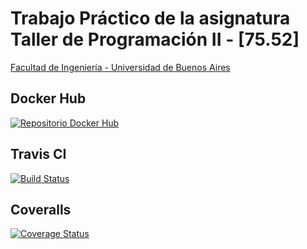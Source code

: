 # Trabajo Práctico de la asignatura Taller de Programación II - [75.52]
[Facultad de Ingeniería - Universidad de Buenos Aires](http://www.fi.uba.ar/)

## Docker Hub
[![Repositorio Docker Hub](https://www.docker.com/sites/all/themes/docker/assets/images/logo.png)](https://hub.docker.com/r/martineq/tp7552/)

## Travis CI
[![Build Status](https://travis-ci.org/martineq/tp7552.svg?branch=develop)](https://travis-ci.org/martineq/tp7552)

## Coveralls
[![Coverage Status](https://coveralls.io/repos/martineq/tp7552/badge.svg?branch=HEAD&service=github)](https://coveralls.io/github/martineq/tp7552?branch=HEAD)
